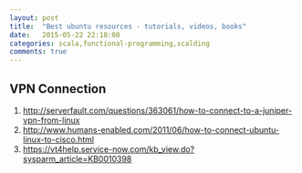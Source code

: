 ```yaml
---
layout: post
title:  "Best ubuntu resources - tutorials, videos, books"
date:   2015-05-22 22:18:00
categories: scala,functional-programming,scalding
comments: true
---
```

## VPN Connection
1. http://serverfault.com/questions/363061/how-to-connect-to-a-juniper-vpn-from-linux
1. http://www.humans-enabled.com/2011/06/how-to-connect-ubuntu-linux-to-cisco.html
1. https://vt4help.service-now.com/kb_view.do?sysparm_article=KB0010398

